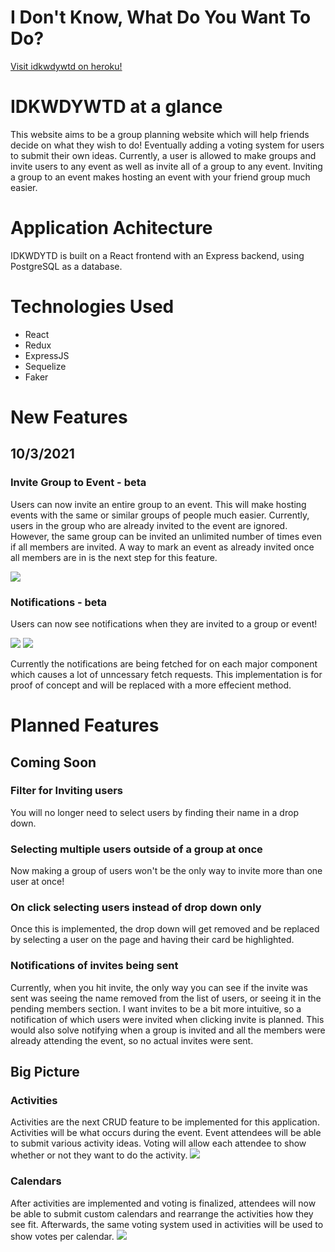 # I Don't Know, What Do You Want To Do?
[Visit idkwdywtd on heroku!](https://idkwdywtd.herokuapp.com/)

# IDKWDYWTD at a glance
This website aims to be a group planning website which will help friends decide on what they wish to do! Eventually adding a voting system for users to submit their own ideas. Currently, a user is allowed to make groups and invite users to any event as well as invite all of a group to any event. Inviting a group to an event makes hosting an event with your friend group much easier.

# Application Achitecture
IDKWDYTD is built on a React frontend with an Express backend, using PostgreSQL as a database. 

# Technologies Used

* React
* Redux
* ExpressJS
* Sequelize
* Faker

# New Features

## 10/3/2021

### Invite Group to Event - beta

Users can now invite an entire group to an event. This will make hosting events with the same or similar groups of people much easier. 
Currently, users in the group who are already invited to the event are ignored. However, the same group can be invited an unlimited number of times even if all members are invited. A way to mark an event as already invited once all members are in is the next step for this feature.

<img src="https://i.imgur.com/B8fLsw7.png">

### Notifications - beta

Users can now see notifications when they are invited to a group or event!

<img src="https://i.imgur.com/kt5ahJK.png">
<img src="https://i.imgur.com/aAgF3qL.png">

Currently the notifications are being fetched for on each major component which causes a lot of unncessary fetch requests. This implementation is for proof of concept and will be replaced with a more effecient method.


# Planned Features 
## Coming Soon
### Filter for Inviting users 
You will no longer need to select users by finding their name in a drop down.
### Selecting multiple users outside of a group at once
Now making a group of users won't be the only way to invite more than one user at once!
### On click selecting users instead of drop down only
Once this is implemented, the drop down will get removed and be replaced by selecting a user on the page and having their card be highlighted.
### Notifications of invites being sent
Currently, when you hit invite, the only way you can see if the invite was sent was seeing the name removed from the list of users, or seeing it in the pending members section. I want invites to be a bit more intuitive, so a notification of which users were invited when clicking invite is planned. This would also solve notifying when a group is invited and all the members were already attending the event, so no actual invites were sent.

## Big Picture
### Activities
Activities are the next CRUD feature to be implemented for this application. Activities will be what occurs during the event. Event attendees will be able to submit various activity ideas. Voting will allow each attendee to show whether or not they want to do the activity.
<img src="https://camo.githubusercontent.com/b6e3c2e537fffa250b4cd079c59e5bc169732346c7f0b88d0ab6f24b4a2b00ed/68747470733a2f2f692e696d6775722e636f6d2f62444a556446422e706e67">
### Calendars
After activities are implemented and voting is finalized, attendees will now be able to submit custom calendars and rearrange the activities how they see fit. Afterwards, the same voting system used in activities will be used to show votes per calendar.
<img src="https://camo.githubusercontent.com/f483b2437f577d70ac7a735b5756062bd812f0d0943b78d76c3085cc69639229/68747470733a2f2f692e696d6775722e636f6d2f464759314156382e706e67">
